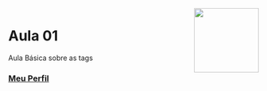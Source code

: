 <img align="right" src="../../img/html.png" width="130"/>

# Aula 01
Aula Básica sobre as tags


### [Meu Perfil](http://phstefen.github.io/)